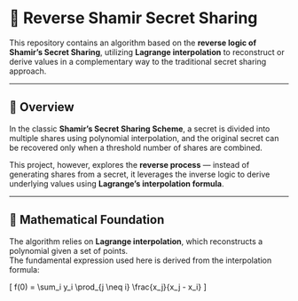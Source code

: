 # 🔐 Reverse Shamir Secret Sharing

This repository contains an algorithm based on the **reverse logic of Shamir’s Secret Sharing**, utilizing **Lagrange interpolation** to reconstruct or derive values in a complementary way to the traditional secret sharing approach.

---

## 📘 Overview

In the classic **Shamir’s Secret Sharing Scheme**, a secret is divided into multiple shares using polynomial interpolation, and the original secret can be recovered only when a threshold number of shares are combined.

This project, however, explores the **reverse process** — instead of generating shares from a secret, it leverages the inverse logic to derive underlying values using **Lagrange’s interpolation formula**.

---

## 🧮 Mathematical Foundation

The algorithm relies on **Lagrange interpolation**, which reconstructs a polynomial given a set of points.  
The fundamental expression used here is derived from the interpolation formula:

\[
f(0) = \sum_i y_i \prod_{j \neq i} \frac{x_j}{x_j - x_i}
\]